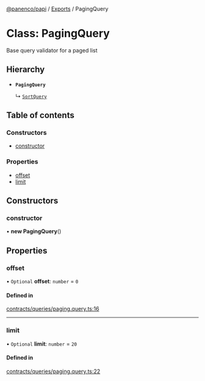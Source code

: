 [@panenco/papi](../README.md) / [Exports](../modules.md) / PagingQuery

# Class: PagingQuery

Base query validator for a paged list

## Hierarchy

- **`PagingQuery`**

  ↳ [`SortQuery`](SortQuery.md)

## Table of contents

### Constructors

- [constructor](PagingQuery.md#constructor)

### Properties

- [offset](PagingQuery.md#offset)
- [limit](PagingQuery.md#limit)

## Constructors

### constructor

• **new PagingQuery**()

## Properties

### offset

• `Optional` **offset**: `number` = `0`

#### Defined in

[contracts/queries/paging.query.ts:16](https://github.com/Panenco/papi/blob/dc0772e/src/contracts/queries/paging.query.ts#L16)

___

### limit

• `Optional` **limit**: `number` = `20`

#### Defined in

[contracts/queries/paging.query.ts:22](https://github.com/Panenco/papi/blob/dc0772e/src/contracts/queries/paging.query.ts#L22)
